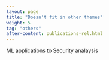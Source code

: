 ```yaml
---
layout: page
title: "Doesn't fit in other themes"
weight: 5
tag: "others"
after-content: publications-rel.html
---
```


ML applications to Security analaysis